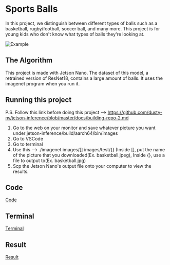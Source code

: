 # Sports Balls

In this project, we distinguish between different types of balls such as a basketball, rugby/football, soccer ball, and many more. This project is for young kids who don't know what types of balls they're looking at. 

![Example](https://user-images.githubusercontent.com/110697443/192188104-0a851faa-4c09-4149-95d0-ab15f4708768.jpg)

## The Algorithm
This project is made with Jetson Nano. The dataset of this model, a retrained version of ResNet18, contains a large amount of balls. It uses the imagenet program when you run it.
## Running this project

P.S. Follow this link before doing this project --> https://github.com/dusty-nv/jetson-inference/blob/master/docs/building-repo-2.md
1. Go to the web on your monitor and save whatever picture you want under jetson-inference/build/aarch64/bin/images
2. Go to VSCode
3. Go to terminal
4. Use this --> ./imagenet images/[] images/test/{} (Inside [], put the name of the picture that you downloaded(Ex. basketball.jpeg), Inside {}, use a file to output to(Ex. basketball.jpg)
5. Scp the Jetson Nano's output file onto your computer to view the results.

## Code
[Code](https://youtu.be/MbrV3eEEAZ8)
## Terminal
[Terminal](https://youtu.be/_UHpT57Ln0M)
## Result
[Result](https://youtu.be/qcfjltnrm2o)
